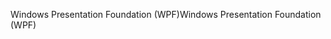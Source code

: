<span data-ttu-id="afbe6-101">Windows Presentation Foundation (WPF)</span><span class="sxs-lookup"><span data-stu-id="afbe6-101">Windows Presentation Foundation (WPF)</span></span>